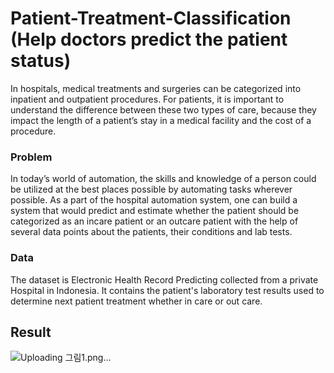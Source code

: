 # Patient-Treatment-Classification (Help doctors predict the patient status)
In hospitals, medical treatments and surgeries can be categorized into inpatient and outpatient procedures. For patients, it is important to understand the difference between these two types of care, because they impact the length of a patient’s stay in a medical facility and the cost of a procedure.

### Problem
In today’s world of automation, the skills and knowledge of a person could be utilized at the best places possible by automating tasks wherever possible. As a part of the hospital automation system, one can build a system that would predict and estimate whether the patient should be categorized as an incare patient or an outcare patient with the help of several data points about the patients, their conditions and lab tests.

### Data
The dataset is Electronic Health Record Predicting collected from a private Hospital in Indonesia. It contains the patient's laboratory test results used to determine next patient treatment whether in care or out care.

## Result
![Uploading 그림1.png…]()
